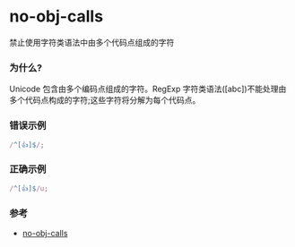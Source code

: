 # no-obj-calls

禁止使用字符类语法中由多个代码点组成的字符

### 为什么?

Unicode 包含由多个编码点组成的字符。RegExp 字符类语法(\[abc])不能处理由多个代码点构成的字符;这些字符将分解为每个代码点。

### 错误示例

```js
/^[👍]$/;
```

### 正确示例

```js
/^[👍]$/u;
```

### 参考

- [no-obj-calls](https://eslint.org/docs/rules/no-obj-calls)
